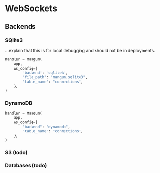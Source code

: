 # WebSockets



## Backends

### SQlite3

...explain that this is for local debugging and should not be in deployments.

```python
handler = Mangum(
    app,
    ws_config={
        "backend": "sqlite3",
        "file_path": "mangum.sqlite3",
        "table_name": "connections",
    },
)
```


### DynamoDB

```python
handler = Mangum(
    app,
    ws_config={
        "backend": "dynamodb",
        "table_name": "connections",
    },
)
```


### S3 (todo)

### Databases (todo)
